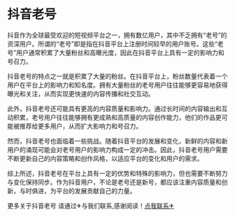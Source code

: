 # 抖音老号

抖音作为全球最受欢迎的短视频平台之一，拥有数亿用户，其中不乏拥有“老号”的资深用户。所谓的“老号”即是指在抖音平台上注册时间较早的用户账号。这些“老号”用户通常积累了大量粉丝和高曝光度，因此在抖音平台上具有一定的影响力和号召力。

抖音老号的特点之一就是积累了大量的粉丝。在抖音平台上，粉丝数量代表着一个用户在平台上的影响力和知名度。拥有大量粉丝的老号用户往往能够更容易地获得曝光和关注，从而实现更快速的内容传播和社交互动。

此外，抖音老号还可能具有更高的内容质量和影响力。通过长时间的内容输出和互动积累，老号用户往往能够拥有更成熟和高质量的内容创作能力，他们的作品更可能被推荐给更多用户，从而扩大影响力和号召力。

然而，抖音老号也面临着一些挑战。随着抖音平台的发展和变化，新鲜的内容和新用户的涌现可能会对老号用户的影响力构成一定的冲击。因此，抖音老号用户需要不断更新自己的内容策略和创作风格，以适应平台的变化和用户的需求。

综上所述，抖音老号在平台上具有一定的优势和特殊的影响力，但也需要不断努力与变化保持同步。作为抖音用户，不论是老号还是新号，都应该注重内容质量和创新，与时俱进，为平台的发展贡献自己的力量。

更多关于抖音老号 请通过✈与我们联系,感谢阅读！[点我联系✈](https://en.G208.com)